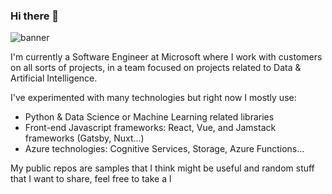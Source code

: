 ### Hi there 👋
![banner](banner_github.jpg)

I'm currently a Software Engineer at Microsoft where I work with customers on all sorts of projects, in a team focused on projects related to Data & Artificial Intelligence.

I've experimented with many technologies but right now I mostly use:
- Python & Data Science or Machine Learning related libraries
- Front-end Javascript frameworks: React, Vue, and Jamstack frameworks (Gatsby, Nuxt...)
- Azure technologies: Cognitive Services, Storage, Azure Functions...

My public repos are samples that I think might be useful and random stuff that I want to share, feel free to take a l
<!--
**MoesLab/MoesLab** is a ✨ _special_ ✨ repository because its `README.md` (this file) appears on your GitHub profile.

Here are some ideas to get you started:

- 🔭 I’m currently working on ...
- 🌱 I’m currently learning ...
- 👯 I’m looking to collaborate on ...
- 🤔 I’m looking for help with ...
- 💬 Ask me about ...
- 📫 How to reach me: ...
- 😄 Pronouns: ...
- ⚡ Fun fact: ...
-->
